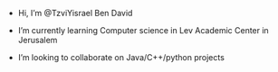 - Hi, I’m @TzviYisrael Ben David

- I’m currently learning Computer science in Lev Academic Center in Jerusalem
- I’m looking to collaborate on Java/C++/python projects

<!---
TzviYisrael/TzviYisrael is a ✨ special ✨ repository because its `README.md` (this file) appears on your GitHub profile.
You can click the Preview link to take a look at your changes.
--->
